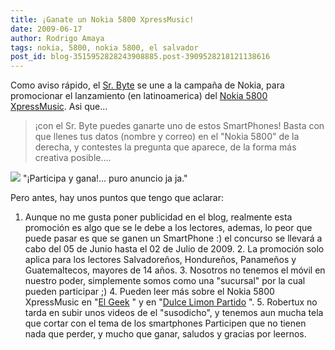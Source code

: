 ```yaml
---
title: ¡Ganate un Nokia 5800 XpressMusic!
date: 2009-06-17
author: Rodrigo Amaya
tags: nokia, 5800, nokia 5800, el salvador
post_id: blog-3515952828243908885.post-3909528218121138616
---
```


Como aviso rápido, el [Sr. Byte](http://twitter.com/srbyte) se une a la campaña de Nokia, para promocionar el lanzamiento (en latinoamerica) del [Nokia 5800 XpressMusic](http://www.srbyte.com/2009/06/review-nokia-5800-xpressmusic-13.html). Asi que...
> ¡con
> el Sr. Byte puedes ganarte uno de estos SmartPhones!
Basta con que llenes tus datos (nombre y correo) en el "Nokia 5800" de la derecha, y contestes la pregunta que aparece, de la forma más creativa posible....

[![](https://3.bp.blogspot.com/_ayvorITawE4/SjkkwrshdxI/AAAAAAAACCo/4cj0AnJxJic/s320/nokia5800.png)](https://3.bp.blogspot.com/_ayvorITawE4/SjkkwrshdxI/AAAAAAAACCo/4cj0AnJxJic/s1600-h/nokia5800.png)
"¡Participa y gana!... puro
anuncio ja ja."

Pero antes, hay unos puntos que tengo que aclarar:

1. Aunque no me gusta poner publicidad en el blog, realmente esta promoción es algo que se le debe a los lectores, ademas, lo peor que puede pasar es que se ganen un SmartPhone :) el concurso se llevará a cabo del 05 de Junio hasta el 02 de Julio de 2009. 2. La promoción solo aplica para los lectores Salvadoreños, Hondureños, Panameños y Guatemaltecos, mayores de 14 años. 3. Nosotros no tenemos el móvil en nuestro poder, simplemente somos como una "sucursal" por la cual pueden participar ;) 4. Pueden leer más sobre el Nokia 5800 XpressMusic en "[El Geek](http://elgeek.info/post/120644221/nokia-5800)
" y en "[Dulce Limon Partido](http://dulcelimonpartido.blogspot.com/2009/06/nokia-5800-xpressmusic-mi-review-y.html)
". 5. Robertux no tarda en subir unos videos de el "susodicho", y tenemos aun mucha tela que cortar con el tema de los smartphones Participen que no tienen nada que perder, y mucho que ganar, saludos y gracias por leernos.
